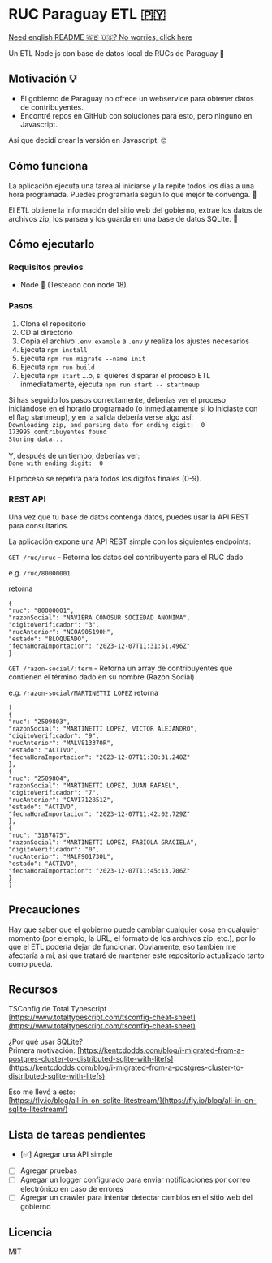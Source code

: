# RUC Paraguay ETL 🇵🇾
[Need english README 🇬🇧 🇺🇸? No worries, click here](README.en.md)

Un ETL Node.js con base de datos local de RUCs de Paraguay 🏢

## Motivación 💡
- El gobierno de Paraguay no ofrece un webservice para obtener datos de contribuyentes.
- Encontré repos en GitHub con soluciones para esto, pero ninguno en Javascript.

Así que decidí crear la versión en Javascript. 🤓

## Cómo funciona
La aplicación ejecuta una tarea al iniciarse y la repite todos los días a una hora programada. Puedes programarla según lo que mejor te convenga. 🔄

El ETL obtiene la información del sitio web del gobierno, extrae los datos de archivos zip, los parsea y los guarda en una base de datos SQLite. 💾

## Cómo ejecutarlo
### Requisitos previos
- Node 🚀 (Testeado con node 18)

### Pasos
1. Clona el repositorio
2. CD al directorio
3. Copia el archivo `.env.example` a `.env` y realiza los ajustes necesarios
4. Ejecuta `npm install`
5. Ejecuta `npm run migrate --name init`
6. Ejecuta `npm run build`
7. Ejecuta `npm start`
...o, si quieres disparar el proceso ETL inmediatamente, ejecuta `npm run start -- startmeup`

Si has seguido los pasos correctamente, deberías ver el proceso iniciándose en el horario programado (o inmediatamente si lo iniciaste con el flag startmeup), y en la salida debería verse algo así:
<br>
`Downloading zip, and parsing data for ending digit:  0`<br>
`173995 contribuyentes found`<br>
`Storing data...`<br><br>
Y, después de un tiempo, deberías ver:<br>
`Done with ending digit:  0`


El proceso se repetirá para todos los dígitos finales (0-9).

### REST API
Una vez que tu base de datos contenga datos, puedes usar la API REST para consultarlos.

La aplicación expone una API REST simple con los siguientes endpoints:

`GET /ruc/:ruc` - Retorna los datos del contribuyente para el RUC dado

e.g. `/ruc/80000001` 

retorna
```
{
"ruc": "80000001",
"razonSocial": "NAVIERA CONOSUR SOCIEDAD ANONIMA",
"digitoVerificador": "3",
"rucAnterior": "NCOA905190H",
"estado": "BLOQUEADO",
"fechaHoraImportacion": "2023-12-07T11:31:51.496Z"
}
```

`GET /razon-social/:term` - Retorna un array de contribuyentes que contienen el término dado en su nombre (Razon Social)

e.g. `/razon-social/MARTINETTI LOPEZ`
retorna
```
[
{
"ruc": "2509803",
"razonSocial": "MARTINETTI LOPEZ, VICTOR ALEJANDRO",
"digitoVerificador": "9",
"rucAnterior": "MALV813370R",
"estado": "ACTIVO",
"fechaHoraImportacion": "2023-12-07T11:38:31.248Z"
},
{
"ruc": "2509804",
"razonSocial": "MARTINETTI LOPEZ, JUAN RAFAEL",
"digitoVerificador": "7",
"rucAnterior": "CAVI712851Z",
"estado": "ACTIVO",
"fechaHoraImportacion": "2023-12-07T11:42:02.729Z"
},
{
"ruc": "3187875",
"razonSocial": "MARTINETTI LOPEZ, FABIOLA GRACIELA",
"digitoVerificador": "0",
"rucAnterior": "MALF901730L",
"estado": "ACTIVO",
"fechaHoraImportacion": "2023-12-07T11:45:13.706Z"
}
]
```

## Precauciones
Hay que saber que el gobierno puede cambiar cualquier cosa en cualquier momento (por ejemplo, la URL, el formato de los archivos zip, etc.), por lo que el ETL podería dejar de funcionar. Obviamente, eso también me afectaría a mí, así que trataré de mantener este repositorio actualizado tanto como pueda.

## Recursos
TSConfig de Total Typescript<br>
[https://www.totaltypescript.com/tsconfig-cheat-sheet](https://www.totaltypescript.com/tsconfig-cheat-sheet)

¿Por qué usar SQLite?<br>
Primera motivación:
[https://kentcdodds.com/blog/i-migrated-from-a-postgres-cluster-to-distributed-sqlite-with-litefs](https://kentcdodds.com/blog/i-migrated-from-a-postgres-cluster-to-distributed-sqlite-with-litefs)

Eso me llevó a esto:<br>
[https://fly.io/blog/all-in-on-sqlite-litestream/](https://fly.io/blog/all-in-on-sqlite-litestream/)

## Lista de tareas pendientes
- [✅] Agregar una API simple
- [ ] Agregar pruebas
- [ ] Agregar un logger configurado para enviar notificaciones por correo electrónico en caso de errores
- [ ] Agregar un crawler para intentar detectar cambios en el sitio web del gobierno

## Licencia
MIT
